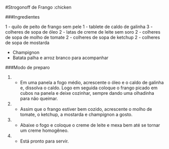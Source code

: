 #Strogonoff de Frango :chicken

###Ingredientes

1 - quilo de peito de frango sem pele
1 - tablete de caldo de galinha
3 - colheres de sopa de óleo
2 - latas de creme de leite sem soro
2 - colheres de sopa de molho de tomate
2 - colheres de sopa de ketchup
2 - colheres de sopa de mostarda
 - Champignon
 - Batata palha e arroz branco para acompanhar

###Modo de preparo

1. - Em uma panela a fogo médio, acrescente o óleo e o caldo de galinha e, dissolva o caldo. Logo em
seguida coloque o frango picado em cubos na panela e deixe cozinhar, sempre dando uma olhadinha
para não queimar.

2. - Assim que o frango estiver bem cozido, acrescente o molho de tomate, o ketchup, a mostarda e
champignon a gosto.

3. - Abaixe o fogo e coloque o creme de leite e mexa bem até se tornar um creme homogêneo.

4. - Está pronto para servir.